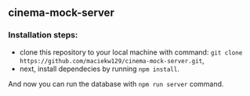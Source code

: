 ## cinema-mock-server

### Installation steps:
- clone this repository to your local machine with command: `git clone https://github.com/maciekw129/cinema-mock-server.git`,
- next, install dependecies by running `npm install`.  

And now you can run the database with `npm run server` command.
